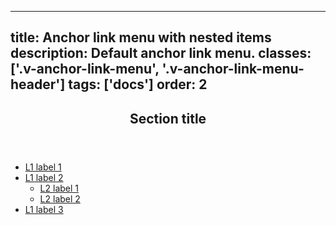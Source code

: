 <!--
 *              © 2025 Visa
 *
 * Licensed under the Apache License, Version 2.0 (the "License");
 * you may not use this file except in compliance with the License.
 * You may obtain a copy of the License at
 *
 *         http://www.apache.org/licenses/LICENSE-2.0
 *
 * Unless required by applicable law or agreed to in writing, software
 * distributed under the License is distributed on an "AS IS" BASIS,
 * WITHOUT WARRANTIES OR CONDITIONS OF ANY KIND, either express or implied.
 * See the License for the specific language governing permissions and
 * limitations under the License.
 *
 -->
---
title: Anchor link menu with nested items
description: Default anchor link menu. 
classes: ['.v-anchor-link-menu', '.v-anchor-link-menu-header']
tags: ['docs']
order: 2
---

<aside aria-labelledby="anchor-link-menu-header-example-nested" class="v-anchor-link-menu">
  <section>
    <header class="v-anchor-link-menu-header">
      <h2 class="v-typography-overline" id="anchor-link-menu-header-example-nested" aria-label="Section title for example with nested items">
        Section title
      </h2>
    </header>
    <ul>
      <li>
        <a aria-current="true" class="v-link" href="./anchor-link-menu">
          L1 label 1
        </a>
      </li>
      <li>
        <a class="v-link" href="./anchor-link-menu">
          L1 label 2
        </a>
        <ul>
          <li>
            <a class="v-link" href="./anchor-link-menu">
              L2 label 1
            </a>
          </li>
          <li>
            <a class="v-link" href="./anchor-link-menu">
              L2 label 2
            </a>
          </li>
        </ul>
      </li>
      <li>
        <a class="v-link" href="./anchor-link-menu">
          L1 label 3
        </a>
      </li>
    </ul>
  </section>
</aside>

